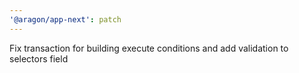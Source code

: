 ```yaml
---
'@aragon/app-next': patch
---
```


Fix transaction for building execute conditions and add validation to selectors field
